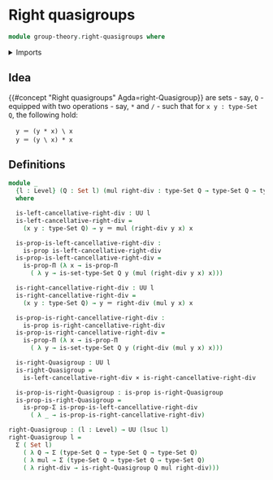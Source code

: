 # Right quasigroups

```agda
module group-theory.right-quasigroups where
```

<details><summary>Imports</summary>

```agda
open import foundation.dependent-pair-types
open import foundation.identity-types
open import foundation.propositions
open import foundation.sets
open import foundation.universe-levels

open import foundation-core.cartesian-product-types
```

</details>

## Idea

{{#concept "Right quasigroups" Agda=right-Quasigroup}} are sets - say, `Q` -
equipped with two operations - say, `*` and `/` - such that for
`x y : type-Set Q`, the following hold:

```text
  y ＝ (y * x) \ x
  y ＝ (y \ x) * x
```

## Definitions

```agda
module _
  {l : Level} (Q : Set l) (mul right-div : type-Set Q → type-Set Q → type-Set Q)
  where

  is-left-cancellative-right-div : UU l
  is-left-cancellative-right-div =
    (x y : type-Set Q) → y ＝ mul (right-div y x) x

  is-prop-is-left-cancellative-right-div :
    is-prop is-left-cancellative-right-div
  is-prop-is-left-cancellative-right-div =
    is-prop-Π (λ x → is-prop-Π
      ( λ y → is-set-type-Set Q y (mul (right-div y x) x)))

  is-right-cancellative-right-div : UU l
  is-right-cancellative-right-div =
    (x y : type-Set Q) → y ＝ right-div (mul y x) x

  is-prop-is-right-cancellative-right-div :
    is-prop is-right-cancellative-right-div
  is-prop-is-right-cancellative-right-div =
    is-prop-Π (λ x → is-prop-Π
      ( λ y → is-set-type-Set Q y (right-div (mul y x) x)))

  is-right-Quasigroup : UU l
  is-right-Quasigroup =
    is-left-cancellative-right-div × is-right-cancellative-right-div

  is-prop-is-right-Quasigroup : is-prop is-right-Quasigroup
  is-prop-is-right-Quasigroup =
    is-prop-Σ is-prop-is-left-cancellative-right-div
      ( λ _ → is-prop-is-right-cancellative-right-div)

right-Quasigroup : (l : Level) → UU (lsuc l)
right-Quasigroup l =
  Σ ( Set l)
    ( λ Q → Σ (type-Set Q → type-Set Q → type-Set Q)
    ( λ mul → Σ (type-Set Q → type-Set Q → type-Set Q)
    ( λ right-div → is-right-Quasigroup Q mul right-div)))
```
